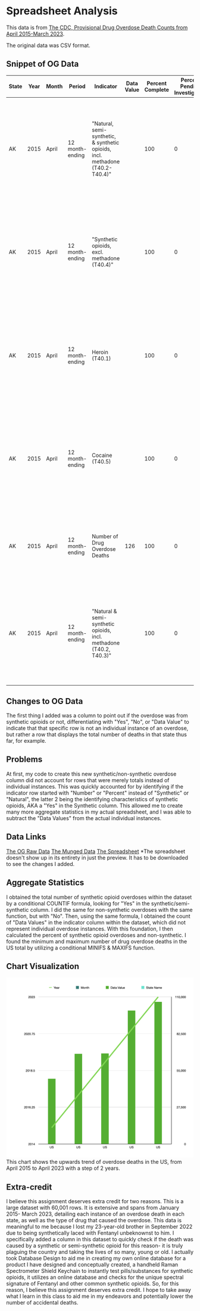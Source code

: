 # Spreadsheet Analysis

This data is from [The CDC, Provisional Drug Overdose Death Counts
from April 2015-March 2023](https://www.cdc.gov/nchs/nvss/vsrr/drug-overdose-data.htm).

The original data was CSV format.

## Snippet of OG Data
| State | Year | Month    | Period         | Indicator                                           | Data Value | Percent Complete | Percent Pending Investigation | State Name | Footnote                                           | Footnote Symbol | Predicted Value |
|-------|------|----------|-----------------|----------------------------------------------------|------------|-------------------|-------------------------------|------------|----------------------------------------------------|-----------------|-----------------|
| AK    | 2015 | April    | 12 month-ending | "Natural, semi-synthetic, & synthetic opioids, incl. methadone (T40.2-T40.4)" |            | 100               | 0                             | Alaska     | Numbers may differ from published reports using final data. See Technical Notes.  Data not shown due to low data quality. | **              |                 |
| AK    | 2015 | April    | 12 month-ending | "Synthetic opioids, excl. methadone (T40.4)"       |            | 100               | 0                             | Alaska     | Numbers may differ from published reports using final data. See Technical Notes.  Data not shown due to low data quality. | **              |                 |
| AK    | 2015 | April    | 12 month-ending | Heroin (T40.1)                                     |            | 100               | 0                             | Alaska     | Numbers may differ from published reports using final data. See Technical Notes.  Data not shown due to low data quality. | **              |                 |
| AK    | 2015 | April    | 12 month-ending | Cocaine (T40.5)                                   |            | 100               | 0                             | Alaska     | Numbers may differ from published reports using final data. See Technical Notes.  Data not shown due to low data quality. | **              |                 |
| AK    | 2015 | April    | 12 month-ending | Number of Drug Overdose Deaths                    | 126        | 100               | 0                             | Alaska     | Numbers may differ from published reports using final data. See Technical Notes. | **              | 126             |
| AK    | 2015 | April    | 12 month-ending | "Natural & semi-synthetic opioids, incl. methadone (T40.2, T40.3)" |            | 100               | 0                             | Alaska     | Numbers may differ from published reports using final data. See Technical Notes.  Data not shown due to low data quality. | **              |                 |


## Changes to OG Data
The first thing I added was a column to point out if the overdose was from synthetic opioids or not, differentiating with "Yes", "No", or "Data Value" to indicate that that specific row is not an individual instance of an overdose, but rather a row that displays the total number of deaths in that state thus far, for example.

## Problems
At first, my code to create this new synthetic/non-synthetic overdose column did not account for rows that were merely totals instead of individual instances. This was quickly accounted for by identifying if the indicator row started with "Number" or "Percent" instead of "Synthetic" or "Natural", the latter 2 being the identifying characteristics of synthetic opioids, AKA a "Yes" in the Synthetic column. This allowed me to create many more aggregate statistics in my actual spreadsheet, and I was able to subtract the "Data Values" from the actual individual instances. 

## Data Links

[The OG Raw Data](https://drive.google.com/file/d/1Qswv3RdZ2BHac2_OcMbZJ0VOQSgV47CF/view?usp=share_link)
[The Munged Data](https://drive.google.com/file/d/1LvhWEgZJDE23lnZHng_FjLHByq5QBNDO/view?usp=share_link)
[The Spreadsheet](https://drive.google.com/file/d/1rX5edOgiyaLdXrd5dIk7_-cFBDtNGmrK/view?usp=share_link)
*The spreadsheet doesn't show up in its entirety in just the preview. It has to be downloaded to see the changes I added.

## Aggregate Statistics
I obtained the total number of synthetic opioid overdoses within the dataset by a conditional COUNTIF formula, looking for "Yes" in the synthetic/semi-synthetic column. I did the same for non-synthetic overdoses with the same function, but with "No". Then, using the same formula, I obtained the count of "Data Values" in the indicator column within the dataset, which did not represent individual overdose instances. With this foundation, I then calculated the percent of synthetic opioid overdoses and non-synthetic. I found the minimum and maximum number of drug overdose deaths in the US total by utilizing a conditional MINIFS & MAXIFS function.


## Chart Visualization
![Chart Visualization](images/chart.png)
This chart shows the upwards trend of overdose deaths in the US, from April 2015 to April 2023 with a step of 2 years.


## Extra-credit

I believe this assignment deserves extra credit for two reasons. This is a large dataset with 60,001 rows. It is extensive and spans from January 2015- March 2023, detailing each instance of an overdose death in each state, as well as the type of drug that caused the overdose. This data is meaningful to me because I lost my 23-year-old brother in September 2022 due to being synthetically laced with Fentanyl unbeknownst to him. I specifically added a column in this dataset to quickly check if the death was caused by a synthetic or semi-synthetic opioid for this reason- it is truly plaguing the country and taking the lives of so many, young or old. I actually took Database Design to aid me in creating my own online database for a product I have designed and conceptually created, a handheld Raman Spectrometer Shield Keychain to instantly test pills/substances for synthetic opioids, it utilizes an online database and checks for the unique spectral signature of Fentanyl and other common synthetic opioids. So, for this reason, I believe this assignment deserves extra credit. I hope to take away what I learn in this class to aid me in my endeavors and potentially lower the number of accidental deaths.
